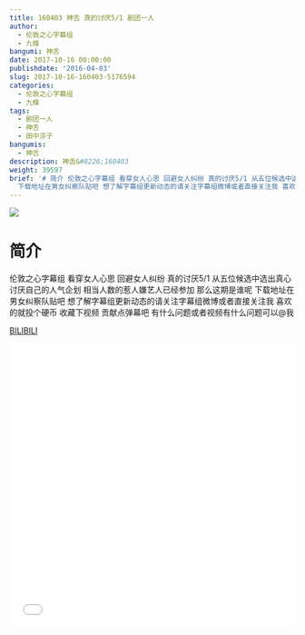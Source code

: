 ```yaml
---
title: 160403 神舌 真的讨厌5/1 剧团一人
author:
  - 伦敦之心字幕组
  - 九條
bangumi: 神舌
date: 2017-10-16 00:00:00
publishdate: '2016-04-03'
slug: 2017-10-16-160403-5176594
categories:
  - 伦敦之心字幕组
  - 九條
tags:
  - 剧团一人
  - 神舌
  - 田中涼子
bangumis:
  - 神舌
description: 神舌&#8226;160403
weight: 39597
brief: '# 简介 伦敦之心字幕组 看穿女人心思 回避女人纠纷 真的讨厌5/1 从五位候选中选出真心讨厌自己的人气企划 相当人数的惹人嫌艺人已经参加 那么这期是谁呢
  下载地址在男女纠察队贴吧 想了解字幕组更新动态的请关注字幕组微博或者直接关注我 喜欢的就投个硬币 收藏下视频 贡献点弹幕吧 有什么问题或者视频有什么问题可以@我'
---
```


![](https://i.imgur.com/zhqZZje.jpg)

# 简介  
伦敦之心字幕组 看穿女人心思 回避女人纠纷 真的讨厌5/1 从五位候选中选出真心讨厌自己的人气企划 相当人数的惹人嫌艺人已经参加 那么这期是谁呢 下载地址在男女纠察队贴吧 想了解字幕组更新动态的请关注字幕组微博或者直接关注我 喜欢的就投个硬币 收藏下视频 贡献点弹幕吧
有什么问题或者视频有什么问题可以@我

  [BILIBILI](https://www.bilibili.com/video/av5176594/)


<div class="vcontainer">  <iframe class='video' src="//www.bilibili.com/blackboard/player.html?aid=5176594" width="100%" height="500" frameborder="0" allowfullscreen="allowfullscreen"></iframe></div>
